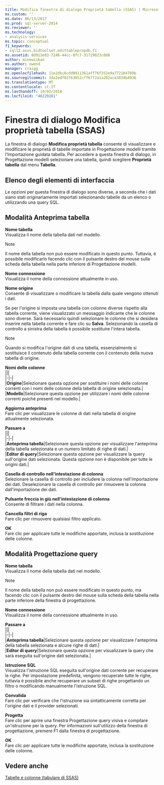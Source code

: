 ```yaml
---
title: Modifica finestra di dialogo Proprietà tabella (SSAS) | Microsoft Docs
ms.custom: ''
ms.date: 06/13/2017
ms.prod: sql-server-2014
ms.reviewer: ''
ms.technology:
- analysis-services
ms.topic: conceptual
f1_keywords:
- sql12.asvs.bidtoolset.edittablepropdb.f1
ms.assetid: 8d913e83-7246-44cc-8fc7-31729023c0d8
author: minewiskan
ms.author: owend
manager: craigg
ms.openlocfilehash: 11e2dbc6cdd0911361aff76f252e9a772104789b
ms.sourcegitcommit: 3da2edf82763852cff6772a1a282ace3034b4936
ms.translationtype: MT
ms.contentlocale: it-IT
ms.lasthandoff: 10/02/2018
ms.locfileid: "48229281"
---
```

# <a name="edit-table-properties-dialog-box-ssas"></a>Finestra di dialogo Modifica proprietà tabella (SSAS)
  La finestra di dialogo **Modifica proprietà tabella** consente di visualizzare e modificare le proprietà di tabelle importate in Progettazione modelli tramite l'Importazione guidata tabella. Per accedere a questa finestra di dialogo, in Progettazione modelli selezionare una tabella, quindi scegliere **Proprietà tabella** dal menu **Tabella**.  
  
## <a name="uielement-list"></a>Elenco degli elementi di interfaccia  
 Le opzioni per questa finestra di dialogo sono diverse, a seconda che i dati siano stati originariamente importati selezionando tabelle da un elenco o utilizzando una query SQL.  
  
## <a name="table-preview-mode"></a>Modalità Anteprima tabella  
 **Nome tabella**  
 Visualizza il nome della tabella dati nel modello.  
  
> [!NOTE]  
>  Il nome della tabella non può essere modificato in questo punto. Tuttavia, è possibile modificarlo facendo clic con il pulsante destro del mouse sulla scheda della tabella nella parte inferiore di Progettazione modelli.  
  
 **Nome connessione**  
 Visualizza il nome della connessione attualmente in uso.  
  
 **Nome origine**  
 Consente di visualizzare o modificare la tabella dalla quale vengono ottenuti i dati.  
  
 Se per l'origine si imposta una tabella con colonne diverse rispetto alla tabella corrente, viene visualizzato un messaggio indicante che le colonne sono diverse. Sarà necessario quindi selezionare le colonne che si desidera inserire nella tabella corrente e fare clic su **Salva**. Selezionando la casella di controllo a sinistra della tabella è possibile sostituire l'intera tabella.  
  
> [!NOTE]  
>  Quando si modifica l'origine dati di una tabella, essenzialmente si sostituisce il contenuto della tabella corrente con il contenuto della nuova tabella di origine.  
  
 **Nomi delle colonne**  
 |||  
|-|-|  
|**Origine**|Selezionare questa opzione per sostituire i nomi delle colonne correnti con i nomi delle colonne della tabella di origine selezionata.|  
|**Modello**|Selezionare questa opzione per utilizzare i nomi delle colonne correnti poiché presenti nel modello.|  
  
 **Aggiorna anteprima**  
 Fare clic per visualizzare le colonne di dati nella tabella di origine attualmente selezionata.  
  
 **Passare a**  
 |||  
|-|-|  
|**Anteprima tabella**|Selezionare questa opzione per visualizzare l'anteprima della tabella selezionata e un numero limitato di righe di dati.|  
|**Editor di query**|Selezionare questa opzione per visualizzare la query sull'origine dati selezionata. Questa opzione non è disponibile per tutte le origini dati.|  
  
 **Casella di controllo nell'intestazione di colonna**  
 Selezionare la casella di controllo per includere la colonna nell'importazione dei dati. Deselezionare la casella di controllo per rimuovere la colonna dall'importazione dei dati.  
  
 **Pulsante freccia in giù nell'intestazione di colonna**  
 Consente di filtrare i dati nella colonna.  
  
 **Cancella filtri di riga**  
 Fare clic per rimuovere qualsiasi filtro applicato.  
  
 **OK**  
 Fare clic per applicare tutte le modifiche apportate, inclusa la sostituzione delle colonne.  
  
## <a name="query-design-mode"></a>Modalità Progettazione query  
 **Nome tabella**  
 Visualizza il nome della tabella dati nel modello.  
  
> [!NOTE]  
>  Il nome della tabella non può essere modificato in questo punto, ma facendo clic con il pulsante destro del mouse sulla scheda della tabella nella parte inferiore della finestra di progettazione.  
  
 **Nome connessione**  
 Visualizza il nome della connessione attualmente in uso.  
  
 **Passare a**  
 |||  
|-|-|  
|**Anteprima tabella**|Selezionare questa opzione per visualizzare l'anteprima della tabella selezionata e alcune righe di dati.|  
|**Editor di query**|Selezionare questa opzione per visualizzare la query che sarà eseguita sull'origine dati selezionata.|  
  
 **Istruzione SQL**  
 Visualizza l'istruzione SQL eseguita sull'origine dati corrente per recuperare le righe. Per impostazione predefinita, vengono recuperate tutte le righe, tuttavia è possibile anche recuperare un subset di righe progettando un filtro o modificando manualmente l'istruzione SQL.  
  
 **Convalida**  
 Fare clic per verificare che l'istruzione sia sintatticamente corretta per l'origine dati e il provider selezionati.  
  
 **Progetta**  
 Fare clic per aprire una finestra Progettazione query visiva e compilare un'istruzione per la query. Per informazioni sull'utilizzo della finestra di progettazione, premere F1 dalla finestra di progettazione.  
  
 **OK**  
 Fare clic per applicare tutte le modifiche apportate, inclusa la sostituzione delle colonne.  
  
## <a name="see-also"></a>Vedere anche  
 [Tabelle e colonne &#40;tabulare di SSAS&#41;](tabular-models/tables-and-columns-ssas-tabular.md)  
  
  
